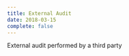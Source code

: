 ```yaml
---
title: External Audit
date: 2018-03-15
complete: false
---
```


External audit performed by a third party